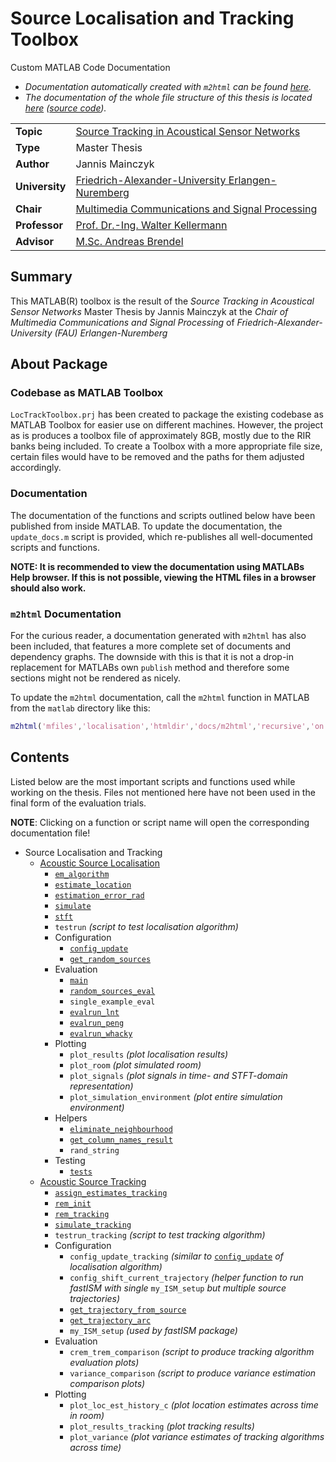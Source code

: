 # Source Localisation and Tracking Toolbox

Custom MATLAB Code Documentation

- _Documentation automatically created with `m2html` can be found [here](m2html/index.html)._
- _The documentation of the whole file structure of this thesis is located [here](../../../README_file_structure.html) ([source code](../../../README_file_structure.md))._

|                |                                                                                              |
|----------------|----------------------------------------------------------------------------------------------|
| **Topic**      | [Source Tracking in Acoustical Sensor Networks](https://lms.lnt.de/en/studies/theses/show.php?id=688)|
| **Type**       | Master Thesis                                                                                |
| **Author**     | Jannis Mainczyk                                                                              |
| **University** | [Friedrich-Alexander-University Erlangen-Nuremberg](https://www.fau.eu)                      |
| **Chair**      | [Multimedia Communications and Signal Processing](https://lms.lnt.de/en/)                    |
| **Professor**  | [Prof. Dr.-Ing. Walter Kellermann](https://lms.lnt.de/en/people/staff/walter-kellermann.php) |
| **Advisor**    | [M.Sc. Andreas Brendel](https://lms.lnt.de/en/people/staff/andreas-brendel.php)              |

## Summary

This MATLAB(R) toolbox is the result of the *Source Tracking in Acoustical Sensor Networks* Master Thesis by Jannis Mainczyk at the *Chair of Multimedia Communications and Signal Processing* of *Friedrich-Alexander-University (FAU) Erlangen-Nuremberg*

## About Package

### Codebase as MATLAB Toolbox

`LocTrackToolbox.prj` has been created to package the existing codebase as MATLAB Toolbox for easier use on different machines. However, the project as is produces a toolbox file of approximately 8GB, mostly due to the RIR banks being included. To create a Toolbox with a more appropriate file size, certain files would have to be removed and the paths for them adjusted accordingly.

### Documentation

The documentation of the functions and scripts outlined below have been published from inside MATLAB. To update the documentation, the `update_docs.m` script is provided, which re-publishes all well-documented scripts and functions.

**NOTE: It is recommended to view the documentation using MATLABs Help browser. If this is not possible, viewing the HTML files in a browser should also work.**

### `m2html` Documentation

For the curious reader, a documentation generated with `m2html` has also been included, that features a more complete set of documents and dependency graphs. The downside with this is that it is not a drop-in replacement for MATLABs own `publish` method and therefore some sections might not be rendered as nicely.

To update the `m2html` documentation, call the `m2html` function in MATLAB from the `matlab` directory like this:
```matlab
m2html('mfiles','localisation','htmldir','docs/m2html','recursive','on','global','on','save','on','todo','on','template','blue','graph','on');
```

## Contents

Listed below are the most important scripts and functions used while working on the thesis. Files not mentioned here have not been used in the final form of the evaluation trials.

**NOTE**: Clicking on a function or script name will open the corresponding documentation file! 

- Source Localisation and Tracking
    - [Acoustic Source Localisation](localisation)
        - [`em_algorithm`](localisation/em_algorithm.html)
        - [`estimate_location`](localisation/estimate_location.html)
        - [`estimation_error_rad`](localisation/estimation_error_rad.html)
        - [`simulate`](localisation/simulate.html)
        - [`stft`](localisation/stft.html)
        - `testrun` _(script to test localisation algorithm)_
        - Configuration
            - [`config_update`](localisation/config_update.html)
            - [`get_random_sources`](localisation/get_random_sources.html)
        - Evaluation
            - [`main`](localisation/main.html)
            - [`random_sources_eval`](localisation/random_sources_eval.html)
            - `single_example_eval`
            - [`evalrun_lnt`](localisation/evalrun_lnt.html)
            - [`evalrun_peng`](localisation/evalrun_peng.html)
            - [`evalrun_whacky`](localisation/evalrun_whacky.html)
        - Plotting
            - `plot_results` _(plot localisation results)_
            - `plot_room` _(plot simulated room)_
            - `plot_signals` _(plot signals in time- and STFT-domain representation)_
            - `plot_simulation_environment` _(plot entire simulation environment)_
        - Helpers
            - [`eliminate_neighbourhood`](localisation/eliminate_neighbourhood.html)
            - [`get_column_names_result`](localisation/get_column_names_result.html)
            - `rand_string`
        - Testing
            - [`tests`](localisation/tests.html)
    - [Acoustic Source Tracking](tracking)
        - [`assign_estimates_tracking`](tracking/assign_estimates_tracking.html)
        - [`rem_init`](tracking/rem_init.html)
        - [`rem_tracking`](tracking/rem_tracking.html)
        - [`simulate_tracking`](tracking/simulate_tracking.html)
        - `testrun_tracking` _(script to test tracking algorithm)_
        - Configuration
            - `config_update_tracking` _(similar to_ [`config_update`](localisation/config_update.html) _of localisation algorithm)_
            - `config_shift_current_trajectory` _(helper function to run fastISM with single_ `my_ISM_setup` _but multiple source trajectories)_
            - [`get_trajectory_from_source`](tracking/get_trajectory_from_source.html)
            - [`get_trajectory_arc`](tracking/get_trajectory_arc.html)
            - `my_ISM_setup` _(used by fastISM package)_
        - Evaluation
            - `crem_trem_comparison` _(script to produce tracking algorithm evaluation plots)_
            - `variance_comparison` _(script to produce variance estimation comparison plots)_
        - Plotting
            - `plot_loc_est_history_c` _(plot location estimates across time in room)_
            - `plot_results_tracking` _(plot tracking results)_
            - `plot_variance` _(plot variance estimates of tracking algorithms across time)_